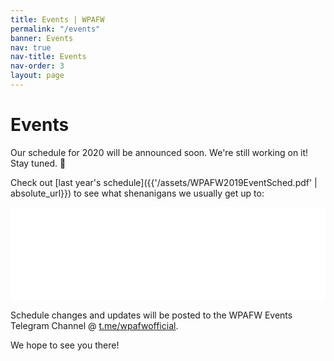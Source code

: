 ```yaml
---
title: Events | WPAFW
permalink: "/events"
banner: Events
nav: true
nav-title: Events
nav-order: 3
layout: page
---
```


# Events

Our schedule for 2020 will be announced soon. We're still working on it! Stay tuned. 👀

Check out [last year's schedule]({{'/assets/WPAFW2019EventSched.pdf' | absolute_url}}) to see what shenanigans we usually get up to:

<div class="columns is-mobile is-centered">
<div class="column is-three-quarters">
<embed id="content" src="{{'/assets/WPAFW2019EventSched.pdf' | absolute_url}}" width="100%"/>
</div>
</div>

Schedule changes and updates will be posted to the WPAFW Events Telegram Channel @ [t.me/wpafwofficial](https://t.me/wpafwofficial).

We hope to see you there! 
